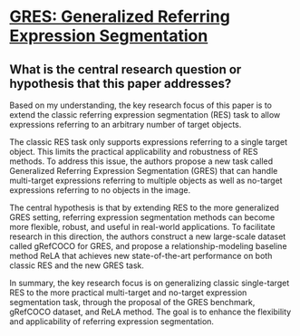 # [GRES: Generalized Referring Expression Segmentation](https://arxiv.org/abs/2306.00968)

## What is the central research question or hypothesis that this paper addresses?

 Based on my understanding, the key research focus of this paper is to extend the classic referring expression segmentation (RES) task to allow expressions referring to an arbitrary number of target objects. 

The classic RES task only supports expressions referring to a single target object. This limits the practical applicability and robustness of RES methods. To address this issue, the authors propose a new task called Generalized Referring Expression Segmentation (GRES) that can handle multi-target expressions referring to multiple objects as well as no-target expressions referring to no objects in the image. 

The central hypothesis is that by extending RES to the more generalized GRES setting, referring expression segmentation methods can become more flexible, robust, and useful in real-world applications. To facilitate research in this direction, the authors construct a new large-scale dataset called gRefCOCO for GRES, and propose a relationship-modeling baseline method ReLA that achieves new state-of-the-art performance on both classic RES and the new GRES task.

In summary, the key research focus is on generalizing classic single-target RES to the more practical multi-target and no-target expression segmentation task, through the proposal of the GRES benchmark, gRefCOCO dataset, and ReLA method. The goal is to enhance the flexibility and applicability of referring expression segmentation.
